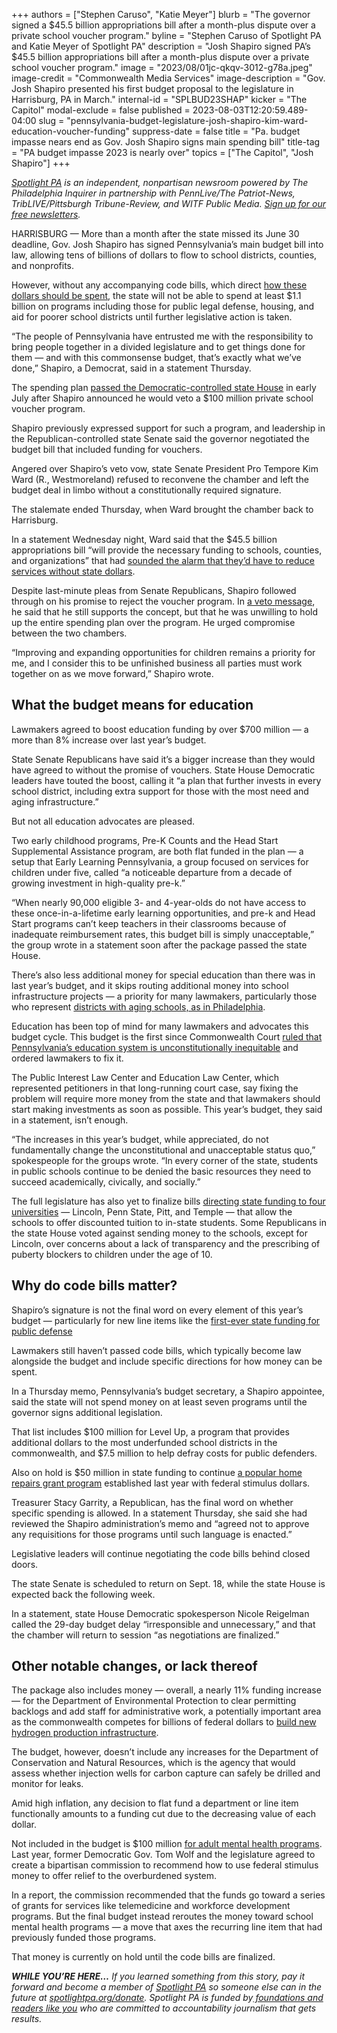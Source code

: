 +++
authors = ["Stephen Caruso", "Katie Meyer"]
blurb = "The governor signed a $45.5 billion appropriations bill after a month-plus dispute over a private school voucher program."
byline = "Stephen Caruso of Spotlight PA and Katie Meyer of Spotlight PA"
description = "Josh Shapiro signed PA’s $45.5 billion appropriations bill after a month-plus dispute over a private school voucher program."
image = "2023/08/01jc-qkqv-3012-g78a.jpeg"
image-credit = "Commonwealth Media Services"
image-description = "Gov. Josh Shapiro presented his first budget proposal to the legislature in Harrisburg, PA in March."
internal-id = "SPLBUD23SHAP"
kicker = "The Capitol"
modal-exclude = false
published = 2023-08-03T12:20:59.489-04:00
slug = "pennsylvania-budget-legislature-josh-shapiro-kim-ward-education-voucher-funding"
suppress-date = false
title = "Pa. budget impasse nears end as Gov. Josh Shapiro signs main spending bill"
title-tag = "PA budget impasse 2023 is nearly over"
topics = ["The Capitol", "Josh Shapiro"]
+++

<a href="https://www.spotlightpa.org/"><em>Spotlight PA</em></a><em> is an independent, nonpartisan newsroom powered by The Philadelphia Inquirer in partnership with PennLive/The Patriot-News, TribLIVE/Pittsburgh Tribune-Review, and WITF Public Media. </em><a href="https://www.spotlightpa.org/newsletters"><em>Sign up for our free newsletters</em></a><em>.</em>

HARRISBURG — More than a month after the state missed its June 30 deadline, Gov. Josh Shapiro has signed Pennsylvania’s main budget bill into law, allowing tens of billions of dollars to flow to school districts, counties, and nonprofits.

However, without any accompanying code bills, which direct <a href="https://www.spotlightpa.org/news/2023/07/pennsylvania-budget-governor-shapiro-education-conflict/">how these dollars should be spent</a>, the state will not be able to spend at least $1.1 billion on programs including those for public legal defense, housing, and aid for poorer school districts until further legislative action is taken.

“The people of Pennsylvania have entrusted me with the responsibility to bring people together in a divided legislature and to get things done for them — and with this commonsense budget, that’s exactly what we’ve done,” Shapiro, a Democrat, said in a statement Thursday.

<script src="https://www.spotlightpa.org/embed.js" async></script><div data-spl-embed-version="1" data-spl-src="https://www.spotlightpa.org/embeds/newsletter/"></div>

The spending plan <a href="https://www.spotlightpa.org/news/2023/07/pennsylvania-budget-pass-house-senate-shapiro-education/">passed the Democratic-controlled state House</a> in early July after Shapiro announced he would veto a $100 million private school voucher program.

Shapiro previously expressed support for such a program, and leadership in the Republican-controlled state Senate said the governor negotiated the budget bill that included funding for vouchers.

Angered over Shapiro’s veto vow, state Senate President Pro Tempore Kim Ward (R., Westmoreland) refused to reconvene the chamber and left the budget deal in limbo without a constitutionally required signature.

The stalemate ended Thursday, when Ward brought the chamber back to Harrisburg.

In a statement Wednesday night, Ward said that the $45.5 billion appropriations bill “will provide the necessary funding to schools, counties, and organizations” that had <a href="https://www.spotlightpa.org/news/2023/07/pennsylvania-legislature-shapiro-voucher-budget-impasse-consequences/">sounded the alarm that they’d have to reduce services without state dollars</a>.

Despite last-minute pleas from Senate Republicans, Shapiro followed through on his promise to reject the voucher program. In <a href="https://www.governor.pa.gov/wp-content/uploads/2023/08/Governor-Shapiro-2023-Budget-Line-Item-Veto-Message.pdf">a veto message</a>, he said that he still supports the concept, but that he was unwilling to hold up the entire spending plan over the program. He urged compromise between the two chambers.

“Improving and expanding opportunities for children remains a priority for me, and I consider this to be unfinished business all parties must work together on as we move forward,” Shapiro wrote.

## What the budget means for education

Lawmakers agreed to boost education funding by over $700 million — a more than 8% increase over last year’s budget.

State Senate Republicans have said it’s a bigger increase than they would have agreed to without the promise of vouchers. State House Democratic leaders have touted the boost, calling it “a plan that further invests in every school district, including extra support for those with the most need and aging infrastructure.”

But not all education advocates are pleased.

Two early childhood programs, Pre-K Counts and the Head Start Supplemental Assistance program, are both flat funded in the plan — a setup that Early Learning Pennsylvania, a group focused on services for children under five, called “a noticeable departure from a decade of growing investment in high-quality pre-k.”

“When nearly 90,000 eligible 3- and 4-year-olds do not have access to these once-in-a-lifetime early learning opportunities, and pre-k and Head Start programs can’t keep teachers in their classrooms because of inadequate reimbursement rates, this budget bill is simply unacceptable,” the group wrote in a statement soon after the package passed the state House.

There’s also less additional money for special education than there was in last year’s budget, and it skips routing additional money into school infrastructure projects — a priority for many lawmakers, particularly those who represent <a href="https://www.inquirer.com/news/philadelphia-school-district-funding-asbestos-air-conditioning-20230623.html">districts with aging schools, as in Philadelphia</a>.<strong></strong>

Education has been top of mind for many lawmakers and advocates this budget cycle. This budget is the first since Commonwealth Court <a href="https://www.spotlightpa.org/news/2023/06/pa-budget-2023-school-funding-lawsuit-commonwealth-court/">ruled that Pennsylvania’s education system is unconstitutionally inequitable</a> and ordered lawmakers to fix it.

The Public Interest Law Center and Education Law Center, which represented petitioners in that long-running court case, say fixing the problem will require more money from the state and that lawmakers should start making investments as soon as possible. This year’s budget, they said in a statement, isn’t enough.

“The increases in this year’s budget, while appreciated, do not fundamentally change the unconstitutional and unacceptable status quo,” spokespeople for the groups wrote. “In every corner of the state, students in public schools continue to be denied the basic resources they need to succeed academically, civically, and socially.”

The full legislature has also yet to finalize bills <a href="https://www.spotlightpa.org/news/2023/07/pennsylvania-state-related-university-lincoln-psu-pitt-temple-deadlock/">directing state funding to four universities</a> — Lincoln, Penn State, Pitt, and Temple — that allow the schools to offer discounted tuition to in-state students. Some Republicans in the state House voted against sending money to the schools, except for Lincoln, over concerns about a lack of transparency and the prescribing of puberty blockers to children under the age of 10.

## Why do code bills matter?

Shapiro’s signature is not the final word on every element of this year’s budget — particularly for new line items like the <a href="https://www.spotlightpa.org/news/2023/04/pa-public-defense-gov-shapiro/">first-ever state funding for public defense</a>

Lawmakers still haven’t passed code bills, which typically become law alongside the budget and include specific directions for how money can be spent.

In a Thursday memo, Pennsylvania’s budget secretary, a Shapiro appointee, said the state will not spend money on at least seven programs until the governor signs additional legislation.

That list includes $100 million for Level Up, a program that provides additional dollars to the most underfunded school districts in the commonwealth, and $7.5 million to help defray costs for public defenders.

Also on hold is $50 million in state funding to continue <a href="https://www.spotlightpa.org/news/2023/06/pa-whole-home-repairs-program-rural-counties-applications/">a popular home repairs grant program</a> established last year with federal stimulus dollars.

Treasurer Stacy Garrity, a Republican, has the final word on whether specific spending is allowed. In a statement Thursday, she said she had reviewed the Shapiro administration’s memo and “agreed not to approve any requisitions for those programs until such language is enacted.”

Legislative leaders will continue negotiating the code bills behind closed doors.

The state Senate is scheduled to return on Sept. 18, while the state House is expected back the following week.

In a statement, state House Democratic spokesperson Nicole Reigelman called the 29-day budget delay “irresponsible and unnecessary,” and that the chamber will return to session “as negotiations are finalized.”

## Other notable changes, or lack thereof

The package also includes money — overall, a nearly 11% funding increase — for the Department of Environmental Protection to clear permitting backlogs and add staff for administrative work, a potentially important area as the commonwealth competes for billions of federal dollars to <a href="https://www.spotlightpa.org/news/2023/07/pennsylvania-hydrogen-hubs-climate-change-legislature-tax-credit-explainer/">build new hydrogen production infrastructure</a>.

The budget, however, doesn’t include any increases for the Department of Conservation and Natural Resources, which is the agency that would assess whether injection wells for carbon capture can safely be drilled and monitor for leaks.

Amid high inflation, any decision to flat fund a department or line item functionally amounts to a funding cut due to the decreasing value of each dollar.

<script src="https://www.spotlightpa.org/embed.js" async></script><div data-spl-embed-version="1" data-spl-src="https://www.spotlightpa.org/embeds/donate/"></div>

Not included in the budget is $100 million <a href="https://www.spotlightpa.org/news/2023/07/pennsylvania-legislature-budget-mental-health-funding-school-services/">for adult mental health programs</a>. Last year, former Democratic Gov. Tom Wolf and the legislature agreed to create a bipartisan commission to recommend how to use federal stimulus money to offer relief to the overburdened system.

In a report, the commission recommended that the funds go toward a series of grants for services like telemedicine and workforce development programs. But the final budget instead reroutes the money toward school mental health programs — a move that axes the recurring line item that had previously funded those programs.

That money is currently on hold until the code bills are finalized.

<strong><em>WHILE YOU’RE HERE…</em></strong><em> If you learned something from this story, pay it forward and become a member of </em><a href="https://www.spotlightpa.org/"><em>Spotlight PA</em></a><em> so someone else can in the future at </em><a href="https://www.spotlightpa.org/donate/"><em>spotlightpa.org/donate</em></a><em>. Spotlight PA is funded by</em><a href="https://www.spotlightpa.org/support"><em> foundations and readers like you</em></a><em> who are committed to accountability journalism that gets results.</em>

